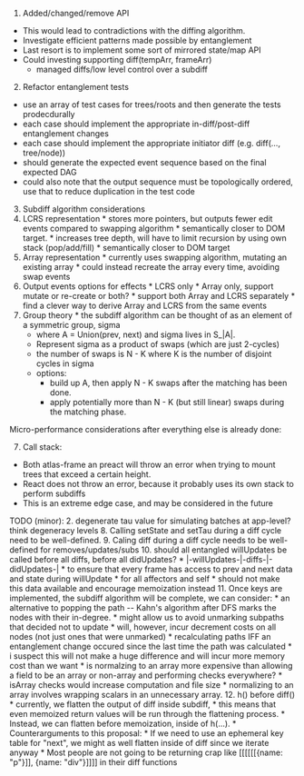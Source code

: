 1. Added/changed/remove API
  * This would lead to contradictions with the diffing algorithm.
  * Investigate efficient patterns made possible by entanglement
  * Last resort is to implement some sort of mirrored state/map API
  * Could investing supporting diff(tempArr, frameArr)
    * managed diffs/low level control over a subdiff

2. Refactor entanglement tests
  * use an array of test cases for trees/roots and then generate the tests prodecdurally
  * each case should implement the appropriate in-diff/post-diff entanglement changes
  * each case should implement the appropriate initiator diff (e.g. diff(..., tree/node)) 
  * should generate the expected event sequence based on the final expected DAG
  * could also note that the output sequence must be topologically ordered, use that to reduce duplication in the test code

3. Subdiff algorithm considerations
  1. LCRS representation
    * stores more pointers, but outputs fewer edit events compared to swapping algorithm
    * semantically closer to DOM target.
    * increases tree depth, will have to limit recursion by using own stack (pop/add/fill)
    * semantically closer to DOM target
  2. Array representation
    * currently uses swapping algorithm, mutating an existing array
    * could instead recreate the array every time, avoiding swap events
  3. Output events options for effects
    * LCRS only
    * Array only, support mutate or re-create or both?
    * support both Array and LCRS separately
    * find a clever way to derive Array and LCRS from the same events
  4. Group theory
    * the subdiff algorithm can be thought of as an element of a symmetric group, sigma
      * where A = Union(prev, next) and sigma lives in S_|A|.
      * Represent sigma as a product of swaps (which are just 2-cycles)
      * the number of swaps is N - K where K is the number of disjoint cycles in sigma
      * options:
        * build up A, then apply N - K swaps after the matching has been done.
        * apply potentially more than N - K (but still linear) swaps during the matching phase.

Micro-performance considerations after everything else is already done:

7. Call stack:
  * Both atlas-frame an preact will throw an error when trying to mount trees that exceed a certain height.
  * React does not throw an error, because it probably uses its own stack to perform subdiffs
  * This is an extreme edge case, and may be considered in the future

TODO (minor):
  2. degenerate tau value for simulating batches at app-level? think degeneracy levels
  8. Calling setState and setTau during a diff cycle need to be well-defined.
  9. Caling diff during a diff cycle needs to be well-defined for removes/updates/subs
  10. should all entangled willUpdates be called before all diffs, before all didUpdates?
    * |-willUpdates-|-diffs-|-didUpdates-|
    * to ensure that every frame has access to prev and next data and state during willUpdate
      * for all affectors and self
      * should not make this data available and encourage memoization instead
  11. Once keys are implemented, the subdiff algorithm will be complete, we can consider:
    * an alternative to popping the path -- Kahn's algorithm after DFS marks the nodes with their in-degree.
      * might allow us to avoid unmarking subpaths that decided not to update
      * will, however, incur decrement costs on all nodes (not just ones that were unmarked)
    * recalculating paths IFF an entanglement change occured since the last time the path was calculated
      * i suspect this will not make a huge difference and will incur more memory cost than we want
    * is normalzing to an array more expensive than allowing a field to be an array or non-array and performing checks everywhere?
      * isArray checks would increase computation and file size
      * normalizing to an array involves wrapping scalars in an unnecessary array.
  12. h() before diff()
    * currently, we flatten the output of diff inside subdiff, 
    * this means that even memoized return values will be run through the flattening process.
    * Instead, we can flatten before memoization, inside of h(...).
    * Counterarguments to this proposal:
      * If we need to use an ephemeral key table for "next", we might as well flatten inside of diff since we iterate anyway
      * Most people are not going to be returning crap like [[[[[[{name: "p"}]], {name: "div"}]]]] in their diff functions
